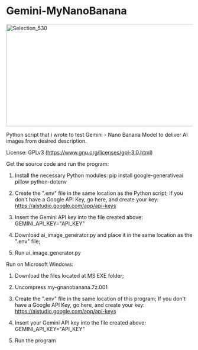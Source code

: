 # Gemini-MyNanoBanana

<img width="597" height="276" alt="Selection_530" src="https://github.com/user-attachments/assets/28f94c17-de1b-4698-9b14-ad4e9177f622" />


Python script that i wrote to test Gemini - Nano Banana Model to deliver AI images from desired description.

License: GPLv3 (https://www.gnu.org/licenses/gpl-3.0.html)

Get the source code and run the program:
1. Install the necessary Python modules:
pip install google-generativeai pillow python-dotenv

2. Create the ".env" file in the same location as the Python script;
   If you don't have a Google API Key, go here, and create your key: https://aistudio.google.com/app/api-keys

4. Insert the Gemini API key into the file created above:
   GEMINI_API_KEY="API_KEY"

6. Download ai_image_generator.py and place it in the same location as the ".env" file;

7. Run ai_image_generator.py

Run on Microsoft Windows:

1. Download the files located at MS EXE folder;

2. Uncompress my-gnanobanana.7z.001

3. Create the ".env" file in the same location of this program;
   If you don't have a Google API Key, go here, and create your key: https://aistudio.google.com/app/api-keys

5. Insert your Gemini API key into the file created above:
   GEMINI_API_KEY="API_KEY"

8. Run the program
